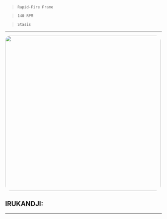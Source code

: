 > `Rapid-Fire Frame`

> `140 RPM`

> `Stasis`

---

<img src="https://bungie.net/common/destiny2_content/screenshots/2673925403.jpg" width="500px" style="border-radius: 16px">

## IRUKANDJI:

---
